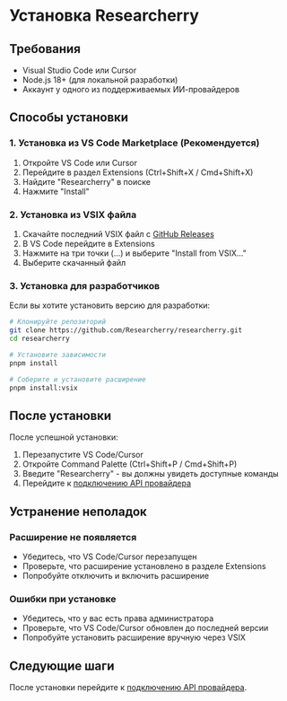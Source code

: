 # Установка Researcherry

## Требования

- Visual Studio Code или Cursor
- Node.js 18+ (для локальной разработки)
- Аккаунт у одного из поддерживаемых ИИ-провайдеров

## Способы установки

### 1. Установка из VS Code Marketplace (Рекомендуется)

1. Откройте VS Code или Cursor
2. Перейдите в раздел Extensions (Ctrl+Shift+X / Cmd+Shift+X)
3. Найдите "Researcherry" в поиске
4. Нажмите "Install"

### 2. Установка из VSIX файла

1. Скачайте последний VSIX файл с [GitHub Releases](https://github.com/Researcherry/researcherry/releases)
2. В VS Code перейдите в Extensions
3. Нажмите на три точки (...) и выберите "Install from VSIX..."
4. Выберите скачанный файл

### 3. Установка для разработчиков

Если вы хотите установить версию для разработки:

```bash
# Клонируйте репозиторий
git clone https://github.com/Researcherry/researcherry.git
cd researcherry

# Установите зависимости
pnpm install

# Соберите и установите расширение
pnpm install:vsix
```

## После установки

После успешной установки:

1. Перезапустите VS Code/Cursor
2. Откройте Command Palette (Ctrl+Shift+P / Cmd+Shift+P)
3. Введите "Researcherry" - вы должны увидеть доступные команды
4. Перейдите к [подключению API провайдера](./connecting-api-provider.md)

## Устранение неполадок

### Расширение не появляется

- Убедитесь, что VS Code/Cursor перезапущен
- Проверьте, что расширение установлено в разделе Extensions
- Попробуйте отключить и включить расширение

### Ошибки при установке

- Убедитесь, что у вас есть права администратора
- Проверьте, что VS Code/Cursor обновлен до последней версии
- Попробуйте установить расширение вручную через VSIX

## Следующие шаги

После установки перейдите к [подключению API провайдера](./connecting-api-provider.md).
